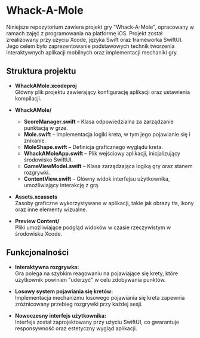 # Whack-A-Mole

Niniejsze repozytorium zawiera projekt gry "Whack-A-Mole", opracowany w ramach zajęć z programowania na platformę iOS. Projekt został zrealizowany przy użyciu Xcode, języka Swift oraz frameworka SwiftUI. Jego celem było zaprezentowanie podstawowych technik tworzenia interaktywnych aplikacji mobilnych oraz implementacji mechaniki gry.

## Struktura projektu

- **WhackAMole.xcodeproj**  
  Główny plik projektu zawierający konfigurację aplikacji oraz ustawienia kompilacji.

- **WhackAMole/**  
  - **ScoreManager.swift** – Klasa odpowiedzialna za zarządzanie punktacją w grze.
  - **Mole.swift** – Implementacja logiki kreta, w tym jego pojawianie się i znikanie.
  - **MoleShape.swift** – Definicja graficznego wyglądu kreta.
  - **WhackAMoleApp.swift** – Plik wejściowy aplikacji, inicjalizujący środowisko SwiftUI.
  - **GameViewModel.swift** – Klasa zarządzająca logiką gry oraz stanem rozgrywki.
  - **ContentView.swift** – Główny widok interfejsu użytkownika, umożliwiający interakcję z grą.

- **Assets.xcassets**  
  Zasoby graficzne wykorzystywane w aplikacji, takie jak obrazy tła, ikony oraz inne elementy wizualne.

- **Preview Content/**  
  Pliki umożliwiające podgląd widoków w czasie rzeczywistym w środowisku Xcode.

## Funkcjonalności

- **Interaktywna rozgrywka:**  
  Gra polega na szybkim reagowaniu na pojawiające się krety, które użytkownik powinien "uderzyć" w celu zdobywania punktów.

- **Losowy system pojawiania się kretów:**  
  Implementacja mechanizmu losowego pojawiania się kreta zapewnia zróżnicowany przebieg rozgrywki przy każdej sesji.

- **Nowoczesny interfejs użytkownika:**  
  Interfejs został zaprojektowany przy użyciu SwiftUI, co gwarantuje responsywność oraz estetyczny wygląd aplikacji.
